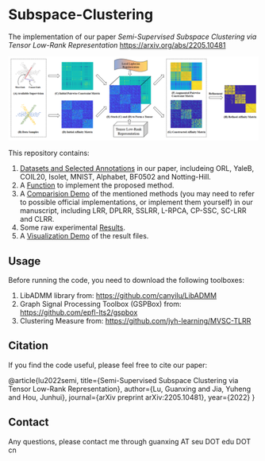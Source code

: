 # Subspace-Clustering
The implementation of our paper *Semi-Supervised Subspace Clustering via Tensor Low-Rank Representation*
https://arxiv.org/abs/2205.10481

![image](image/illustration.png)

This repository contains:

1. [Datasets and Selected Annotations](data) in our paper, includeing ORL, YaleB, COIL20, Isolet, MNIST, Alphabet, BF0502 and Notting-Hill.
2. A [Function](tlrr_tnn_new.m) to implement the proposed method.
3. A [Comparision Demo](demo_parallel.m) of the mentioned methods (you may need to refer to possible official implementations, or implement them yourself) in our manuscript, including LRR, DPLRR, SSLRR, L-RPCA, CP-SSC, SC-LRR and CLRR.
4. Some raw experimental [Results](result).
5. A [Visualization Demo](Visualization_demo_parallel.m) of the result files.

## Usage

Before running the code, you need to download the following toolboxes:
1. LibADMM library from: https://github.com/canyilu/LibADMM
2. Graph Signal Processing Toolbox (GSPBox) from: https://github.com/epfl-lts2/gspbox
3. Clustering Measure from: https://github.com/jyh-learning/MVSC-TLRR

## Citation

If you find the code useful, please feel free to cite our paper:

@article{lu2022semi,
  title={Semi-Supervised Subspace Clustering via Tensor Low-Rank Representation},
  author={Lu, Guanxing and Jia, Yuheng and Hou, Junhui},
  journal={arXiv preprint arXiv:2205.10481},
  year={2022}
}

## Contact

Any questions, please contact me through guanxing AT seu DOT edu DOT cn
